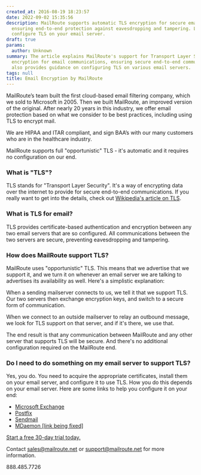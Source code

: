 ```yaml
---
created_at: 2016-08-19 18:23:57
date: 2022-09-02 15:35:56
description: MailRoute supports automatic TLS encryption for secure email communications,
  ensuring end-to-end protection against eavesdropping and tampering. Learn how to
  configure TLS on your email server.
draft: true
params:
  author: Unknown
summary: The article explains MailRoute's support for Transport Layer Security (TLS)
  encryption for email communications, ensuring secure end-to-end communication. It
  also provides guidance on configuring TLS on various email servers.
tags: null
title: Email Encryption by MailRoute
---
```



MailRoute’s team built the first cloud-based email filtering company, which we
sold to Microsoft in 2005. Then we built MailRoute, an improved version of the
original. After nearly 20 years in this industry, we offer email protection
based on what we consider to be best practices, including using TLS to encrypt
mail.

We are HIPAA and ITAR compliant, and sign BAA’s with our many customers who
are in the healthcare industry.

MailRoute supports full "opportunistic" TLS - it's automatic and it requires
no configuration on our end.

### What is "TLS"?

TLS stands for "Transport Layer Security". It's a way of encrypting data over
the internet to provide for secure end-to-end communications. If you really
want to get into the details, check out [Wikipedia's article on
TLS](http://en.wikipedia.org/wiki/Transport_Layer_Security).

### What is TLS for email?

TLS provides certificate-based authentication and encryption between any two
email servers that are so configured. All communications between the two
servers are secure, preventing eavesdropping and tampering.

### How does MailRoute support TLS?

MailRoute uses "opportunistic" TLS. This means that we advertise that we
support it, and we turn it on whenever an email server we are talking to
advertises its availability as well. Here's a simplistic explanation:

When a sending mailserver connects to us, we tell it that we support TLS. Our
two servers then exchange encryption keys, and switch to a secure form of
communication.

When we connect to an outside mailserver to relay an outbound message, we look
for TLS support on that server, and if it's there, we use that.

The end result is that any communication between MailRoute and any other
server that supports TLS will be secure. And there's no additional
configuration required on the MailRoute end.

### Do I need to do something on my email server to support TLS?

Yes, you do. You need to acquire the appropriate certificates, install them on
your email server, and configure it to use TLS. How you do this depends on
your email server. Here are some links to help you configure it on your end:

  * [Microsoft Exchange](https://docs.microsoft.com/en-us/microsoft-365/compliance/exchange-online-uses-tls-to-secure-email-connections?view=o365-worldwide)
  * [Postfix](http://www.postfix.org/TLS_README.html)
  * [Sendmail](http://www.sendmail.org/%7Eca/email/starttls.html)
  * [MDaemon [link being fixed]](http://help.altn.com/mdaemon/en/ssl_mdaemon.html)

[Start a free 30-day trial today.](http://mailroute.net/signup.html)

Contact [sales@mailroute.net](mailto:sales@mailroute.net) or
[support@mailroute.net](mailto:support@mailroute.net) for more information.

888.485.7726

